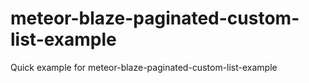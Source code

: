 # meteor-blaze-paginated-custom-list-example
Quick example for meteor-blaze-paginated-custom-list-example
